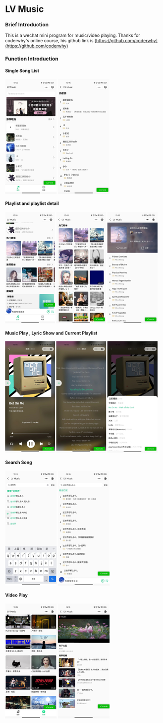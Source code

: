 # LV Music

### Brief Introduction

This is a wechat mini program for music/video playing. Thanks for coderwhy's online course, his github link is [https://github.com/coderwhy](https://github.com/coderwhy)

### Function Introduction

#### Single Song List

<div class='half'>
  <img src="./readme_image/%E5%BE%AE%E4%BF%A1%E5%9B%BE%E7%89%87_20220417160144.jpg" width="33%"/>
  <img src="./readme_image/%E5%BE%AE%E4%BF%A1%E5%9B%BE%E7%89%87_202204171601441.jpg" width="33%"/>
</div>

#### Playlist and playlist detail

<div class='half'>
  <img src="./readme_image/%E5%BE%AE%E4%BF%A1%E5%9B%BE%E7%89%87_2022041716014412.jpg" width="32%"/>
  <img src="./readme_image/%E5%BE%AE%E4%BF%A1%E5%9B%BE%E7%89%87_202204171601444.jpg" width="32%"/>
  <img src="./readme_image/%E5%BE%AE%E4%BF%A1%E5%9B%BE%E7%89%87_202204171601443.jpg" width="32%"/>
</div>

#### Music Play , Lyric Show and Current Playlist

<div class='half'>
  <img src="./readme_image/%E5%BE%AE%E4%BF%A1%E5%9B%BE%E7%89%87_202204171601445.jpg" width="32%"/>
  <img src="./readme_image/%E5%BE%AE%E4%BF%A1%E5%9B%BE%E7%89%87_202204171601446.jpg" width="32%"/>
  <img src="./readme_image/%E5%BE%AE%E4%BF%A1%E5%9B%BE%E7%89%87_202204171601449.jpg" width="32%"/>
</div>

#### Search Song

<div class='half'>
  <img src="./readme_image/%E5%BE%AE%E4%BF%A1%E5%9B%BE%E7%89%87_2022041716014410.jpg" width="33%"/>
  <img src="./readme_image/%E5%BE%AE%E4%BF%A1%E5%9B%BE%E7%89%87_2022041716014413.jpg" width="33%"/>
</div>

#### Video Play

<div class='half'>
  <img src="./readme_image/%E5%BE%AE%E4%BF%A1%E5%9B%BE%E7%89%87_2022041716014414.jpg" width="33%"/>
  <img src="./readme_image/%E5%BE%AE%E4%BF%A1%E5%9B%BE%E7%89%87_2022041716014411.jpg" width="33%"/>
</div>





